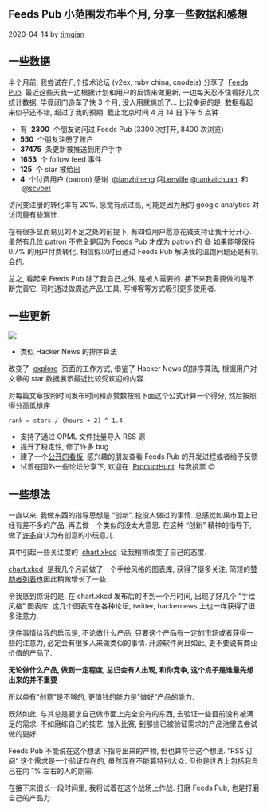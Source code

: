 ## Feeds Pub 小范围发布半个月, 分享一些数据和感想

2020-04-14 by [timqian](https://timqian.com/)

## [](https://blog.t9t.io/feeds-pub-2-2020-04-14/#%E4%B8%80%E4%BA%9B%E6%95%B0%E6%8D%AE "一些数据")一些数据

半个月前, 我尝试在几个技术论坛 (v2ex, ruby china, cnodejs) 分享了  [Feeds Pub](https://feeds.pub/). 最近这些天我一边根据计划和用户的反馈来做更新, 一边每天忍不住看好几次统计数据, 毕竟闭门造车了快 3 个月, 没人用就尴尬了… 比较幸运的是, 数据看起来似乎还不错, 超过了我的预期. 截止北京时间 4 月 14 日下午 5 点钟

- 有  **2300**  个朋友访问过 Feeds Pub (3300 次打开, 8400 次浏览)
- **550**  个朋友注册了账户
- **37475**  条更新被推送到用户手中
- **1653**  个 follow feed 事件
- **125**  个 star 被给出
- **4**  个付费用户 (patron) 感谢  [@lanzhiheng](https://feeds.pub/lanzhiheng) [@Lenville](https://feeds.pub/Lenville) [@tankaichuan](https://feeds.pub/tangkaichuan)  和  [@scvoet](https://feeds.pub/scvoet)

访问变注册的转化率有 20%, 感觉有点过高, 可能是因为用的 google analytics 对访问量有些漏计.

在有很多显而易见的不足之处的前提下, 有四位用户愿意花钱支持让我十分开心. 虽然有几位 patron 不完全是因为 Feeds Pub 才成为 patron 的 😅 如果能够保持 0.7% 的用户付费转化, 相信假以时日通过 Feeds Pub 解决我的温饱问题还是有机会的.

总之, 看起来 Feeds Pub 除了我自己之外, 是被人需要的. 接下来我需要做的是不断完善它, 同时通过做周边产品/工具, 写博客等方式吸引更多使用者.

## [](https://blog.t9t.io/feeds-pub-2-2020-04-14/#%E4%B8%80%E4%BA%9B%E6%9B%B4%E6%96%B0 "一些更新")一些更新

![](https://timqian-imgs.s3.ap-southeast-1.amazonaws.com/2020-04-Screen%20Shot%202020-04-15%20at%2011.14.23%20AM.png)

- 类似 Hacker News 的排序算法

改变了  [explore](https://feeds.pub/explore)  页面的工作方式, 借鉴了 Hacker News 的排序算法, 根据用户对文章的 star 数据展示最近比较受欢迎的内容.

对每篇文章按照时间发布时间和点赞数按照下面这个公式计算一个得分, 然后按照得分高低排序

```
rank = stars / (hours + 2) ^ 1.4
```

- 支持了通过 OPML 文件批量导入 RSS 源
- 提升了稳定性, 修了许多 bug
- 建了一个[公开的看板](https://github.com/feedspub/feedspub-feedback/projects/2), 感兴趣的朋友查看 Feeds Pub 的开发进程或者给予反馈
- 试着在国外一些论坛分享下, 欢迎在  [ProductHunt](https://www.producthunt.com/posts/feeds-pub)  给我投票 😊

## [](https://blog.t9t.io/feeds-pub-2-2020-04-14/#%E4%B8%80%E4%BA%9B%E6%83%B3%E6%B3%95 "一些想法")一些想法

一直以来, 我做东西的指导思想是 “创新”, 挖没人做过的事情. 总感觉如果市面上已经有差不多的产品, 再去做一个类似的没太大意思. 在这种 “创新” 精神的指导下, 做了[许多](https://github.com/timqian)自认为有创意的小玩意儿.

其中引起一些关注度的  [chart.xkcd](https://github.com/timqian/chart.xkcd)  让我稍稍改变了自己的态度.

[chart.xkcd](https://github.com/timqian/chart.xkcd)  是我几个月前做了一个手绘风格的图表库, 获得了挺多关注, 简短的[赞助者列表](https://timqian.com/)也因此稍微增长了一些.

令我感到惊讶的是, 在 chart.xkcd 发布后的不到一个月时间, 出现了好几个 “手绘风格” 图表库, 这几个图表库在各种论坛, twitter, hackernews 上也一样获得了很多注意力.

这件事情给我的启示是, 不论做什么产品, 只要这个产品有一定的市场或者获得一些的注意力, 必定会有很多人来做类似的事情. 开源软件尚且如此, 更不要说有商业价值的产品了.

**无论做什么产品, 做到一定程度, 总归会有人出现, 和你竞争, 这个点子是谁最先想出来的并不重要**

所以单有“创意”是不够的, 更值钱的能力是”做好“产品的能力.

既然如此, 与其总是要求自己做市面上完全没有的东西, 去验证一些目前没有被满足的需求. 不如磨练自己的技艺, 加入比赛, 到那些已被验证需求的产品池里去尝试做的更好.

Feeds Pub 不能说在这个想法下指导出来的产物, 但也算符合这个想法. ”RSS 订阅“ 这个需求是一个验证存在的, 虽然现在不能算特别大众. 但也是世界上包括我自己在内 1% 左右的人的刚需.

在接下来很长一段时间里, 我将试着在这个战场上作战. 打磨 Feeds Pub, 也是打磨自己的产品力.
